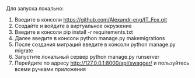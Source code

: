 Для запуска локально:
1. Введите в консоли https://github.com/Alexandr-eng/IT_Fox.git
2. Создайте и войдите в виртуальное окружение
3. Введите в консоли pip install -r requirements.txt
4. Далее введите в консоли python manage.py makemigrations
5. После создания миграций введите в консоли python manage.py migrate
6. Запустите локальный сервер python manage.py runserver
7. Перейдите по адресу http://127.0.0.1:8000/api/swagger/ и пользуйтесь всеми ручками приложения
